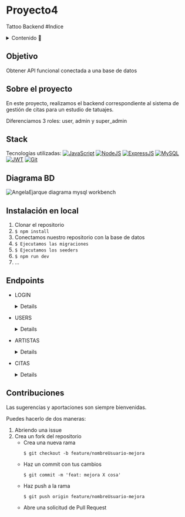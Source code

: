 # Proyecto4
Tattoo Backend
#Indice

<details>
  <summary>Contenido 📝</summary>
  <ol>
    <li><a href="#objetivo">Objetivo</a></li>
    <li><a href="#sobre-el-proyecto">Sobre el proyecto</a></li>
    <li><a href="#stack">Stack</a></li>
    <li><a href="#diagrama-bd">Diagrama</a></li>
    <li><a href="#instalación-en-local">Instalación</a></li>
    <li><a href="#endpoints">Endpoints</a></li>
    <li><a href="#futuras-funcionalidades">Futuras funcionalidades</a></li>
    <li><a href="#contribuciones">Contribuciones</a></li>
    <li><a href="#desarrollo">Desarrollo</a></li>

  </ol>
</details>

## Objetivo
Obtener API funcional conectada a una base de datos 

## Sobre el proyecto
En este proyecto, realizamos el backend correspondiente al sistema de gestión de citas para un estudio de tatuajes. 

Diferenciamos 3 roles: user, admin y super_admin


## Stack
Tecnologías utilizadas: 
[![JavaScript](https://img.shields.io/badge/JavaScript-F7DF1E?logo=javascript&logoColor=000&style=flat)](https://developer.mozilla.org/en-US/docs/Web/JavaScript) [![NodeJS](https://img.shields.io/badge/Node.js-393?logo=nodedotjs&logoColor=fff&style=flat)](https://developer.mozilla.org/en-US/docs/Web/API/Node) [![ExpressJS](https://img.shields.io/badge/Express-000?logo=express&logoColor=fff&style=flat)](https://expressjs.com/) [![MySQL](https://img.shields.io/badge/MySQL-4479A1?logo=mysql&logoColor=fff&style=flat)](https://dev.mysql.com/doc/) [![JWT](https://img.shields.io/badge/JSON%20Web%20Tokens-000?logo=jsonwebtokens&logoColor=fff&style=flat)](https://jwt.io/introduction) [![Git](https://img.shields.io/badge/Git-F05032?logo=git&logoColor=fff&style=flat)](https://developer.mozilla.org/en-US/docs/Glossary/Git)


## Diagrama BD
![AngelaEjarque diagrama mysql workbench](https://github.com/AngelaEjarque/proyecto4/assets/147879332/4529795d-767e-4a4b-9573-5df9440d3415)


## Instalación en local

1. Clonar el repositorio
2. ` $ npm install `
3. Conectamos nuestro repositorio con la base de datos 
4. ``` $ Ejecutamos las migraciones ``` 
5. ``` $ Ejecutamos los seeders ``` 
6. ``` $ npm run dev ``` 
7. ...

## Endpoints


- LOGIN <details>

        POST http://localhost:3000/auth/login
    body:
         "email": "test3@test.com",
         "password_hash": "1234"


- USERS <details>

    -Crear User

            POST http://localhost:3000/api/users/register
            
        body:
        {"name": "nuevo nombre"}

    
    - Obtener todos los usuarios (role admin)
    
            GET http://localhost:3000/api/users

    
    -Get user by id 
    
            GET http://localhost:3000/api/users/:id

            
    -Update user info 
    
            PATCH http://localhost:3000/api/users/:id
        body: 
          
                
                {
                "username" : "testupdate",
                "name": "testupdate",
                "surname": "Utest",
                "password_hash": "123456",
                "email" : "test@example.com"
                 }

    -Borrar usuario  (role super_admin)
    
            DELETE http://localhost:3000/api/user/:id

- ARTISTAS <details>
    
    -Crear tatuador (role super_admin)
        
      POST http://localhost:3000/api/artist/create
      
    body:  
        
    
            {
                "username" : "UserArtis",
                "name": "UserAr",
                "surname": "Auser",
                "password_hash": "123456",
                "email" : "auser@example.com"
            }

    -Ver tatuador por id
        
        GET http://localhost:3000/api/artist/:id

    -Perfil del tatuador (con id)

        GET http://localhost:3000/api/artist/artistprof/:id
        
    -Ver todos los tatuadores
    
        GET http://localhost:3000/api/artist

    -Borrar artista  (role super_admin)
    
        DELETE http://localhost:3000/api/artist/:id


- CITAS <details>

    -Crear Cita

            POST http://localhost:3000/api/appointment/create
            
    body:
            
            {
                "user_id": 1,
                "artist_id": 5,
                "date": "2024-04-12",
                "hour": "13:00h"
            }
            
    -Ver las citas de usuario (role user)
        
            GET http://localhost:3000/api/appointment/userdates/:id
            
    -Ver las citas de artista (role admin)
        
             GET http://localhost:3000/api/appointment/artistdates/:id

    -Actualizar citas (con id)
    
            PATCH http://localhost:3000/api/appointment/:id
      
    -Borrar cita (con id de cita)
    
            DELETE http://localhost:3000/api/appointment/:id
            
  
 
                    
## Contribuciones
Las sugerencias y aportaciones son siempre bienvenidas.  

Puedes hacerlo de dos maneras:

1. Abriendo una issue
2. Crea un fork del repositorio
    - Crea una nueva rama  
        ```
        $ git checkout -b feature/nombreUsuario-mejora
        ```
    - Haz un commit con tus cambios 
        ```
        $ git commit -m 'feat: mejora X cosa'
        ```
    - Haz push a la rama 
        ```
        $ git push origin feature/nombreUsuario-mejora
        ```
    - Abre una solicitud de Pull Request





